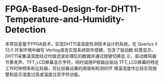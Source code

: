 # FPGA-Based-Design-for-DHT11-Temperature-and-Humidity-Detection
本项目是基于FPGA技术，实现DHT11温湿度检测技术设计的系统，在
Quartus II 13.0 开发环境中编写 Verilog语言实现系统软件搭建，包含了驱动数
码管显示、DHT11采集温湿度经过均值滤波处理后的数据并通过按键切换显
示、驱动蜂鸣器节奏发声、TFT_LCD屏幕显示字符，同时调用IP核输出驱动
TFT_LCD屏幕的特定工作时钟频率和比较器，将比较器设置的阈值和检测的环
境温湿度作比较实现报警和显示湿度过高或温度过高字符功能。
